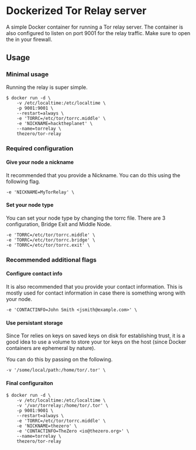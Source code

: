 # Dockerized Tor Relay server

A simple Docker container for running a Tor relay server.
The container is also configured to listen on port 9001 for the relay traffic. Make sure to open the in your firewall.

## Usage

### Minimal usage

Running the relay is super simple.

    $ docker run -d \
        -v /etc/localtime:/etc/localtime \
        -p 9001:9001 \
        --restart=always \
        -e 'TORRC=/etc/tor/torrc.middle' \
        -e 'NICKNAME=hacktheplanet' \
        --name=torrelay \
        thezero/tor-relay

### Required configuration

#### Give your node a nickname

It recommended that you provide a Nickname. You can do this using the following flag.

    -e 'NICKNAME=MyTorRelay' \

#### Set your node type

You can set your node type by changing the torrc file.
There are 3 configuration, Bridge Exit and Middle Node.

    -e 'TORRC=/etc/tor/torrc.middle' \
    -e 'TORRC=/etc/tor/torrc.bridge' \
    -e 'TORRC=/etc/tor/torrc.exit' \

### Recommended additional flags

#### Configure contact info

It is also recommended that you provide your contact information. This is mostly used for contact information in case there is something wrong with your node.

    -e 'CONTACTINFO=John Smith <jsmith@example.com>' \

#### Use persistant storage

Since Tor relies on keys on saved keys on disk for establishing trust, it is a good idea to use a volume to store your tor keys on the host (since Docker containers are ephemeral by nature).

You can do this by passing on the following.

    -v '/some/local/path:/home/tor/.tor' \

#### Final configuraiton

    $ docker run -d \
        -v /etc/localtime:/etc/localtime \
        -v '/var/torrelay:/home/tor/.tor' \
        -p 9001:9001 \
        --restart=always \
        -e 'TORRC=/etc/tor/torrc.middle' \
        -e 'NICKNAME=thezero' \
        -e 'CONTACTINFO=TheZero <io@thezero.org>' \
        --name=torrelay \
        thezero/tor-relay
